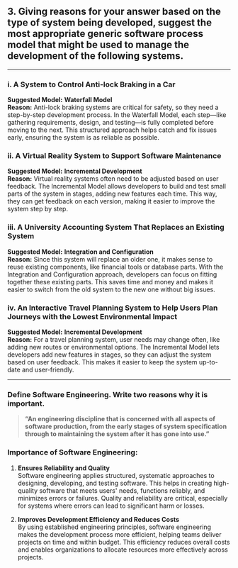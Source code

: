 ## 3. Giving reasons for your answer based on the type of system being  developed, suggest the most appropriate generic software process model that  might be used to manage the development of the following systems.



---

### i. A System to Control Anti-lock Braking in a Car
**Suggested Model:** **Waterfall Model**  
**Reason:** Anti-lock braking systems are critical for safety, so they need a step-by-step development process. In the Waterfall Model, each step—like gathering requirements, design, and testing—is fully completed before moving to the next. This structured approach helps catch and fix issues early, ensuring the system is as reliable as possible.

### ii. A Virtual Reality System to Support Software Maintenance
**Suggested Model:** **Incremental Development**  
**Reason:** Virtual reality systems often need to be adjusted based on user feedback. The Incremental Model allows developers to build and test small parts of the system in stages, adding new features each time. This way, they can get feedback on each version, making it easier to improve the system step by step.

### iii. A University Accounting System That Replaces an Existing System
**Suggested Model:** **Integration and Configuration**  
**Reason:** Since this system will replace an older one, it makes sense to reuse existing components, like financial tools or database parts. With the Integration and Configuration approach, developers can focus on fitting together these existing parts. This saves time and money and makes it easier to switch from the old system to the new one without big issues.

### iv. An Interactive Travel Planning System to Help Users Plan Journeys with the Lowest Environmental Impact
**Suggested Model:** **Incremental Development**  
**Reason:** For a travel planning system, user needs may change often, like adding new routes or environmental options. The Incremental Model lets developers add new features in stages, so they can adjust the system based on user feedback. This makes it easier to keep the system up-to-date and user-friendly.

---

### Define Software Engineering. Write two reasons why it is important. 


> **“An engineering discipline that is concerned with all aspects of software production, from the early stages of system specification through to maintaining the system after it has gone into use.”**

### Importance of Software Engineering:

1. **Ensures Reliability and Quality**  
   Software engineering applies structured, systematic approaches to designing, developing, and testing software. This helps in creating high-quality software that meets users' needs, functions reliably, and minimizes errors or failures. Quality and reliability are critical, especially for systems where errors can lead to significant harm or losses.

2. **Improves Development Efficiency and Reduces Costs**  
   By using established engineering principles, software engineering makes the development process more efficient, helping teams deliver projects on time and within budget. This efficiency reduces overall costs and enables organizations to allocate resources more effectively across projects.
